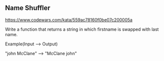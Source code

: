 ## Name Shuffler

https://www.codewars.com/kata/559ac78160f0be07c200005a

Write a function that returns a string in which firstname is swapped with last name.

Example(Input --> Output)

"john McClane" --> "McClane john"
